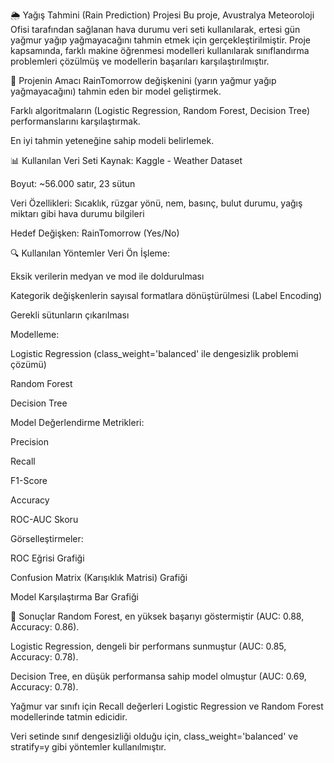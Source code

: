 🌦️ Yağış Tahmini (Rain Prediction) Projesi
Bu proje, Avustralya Meteoroloji Ofisi tarafından sağlanan hava durumu veri seti kullanılarak, ertesi gün yağmur yağıp yağmayacağını tahmin etmek için gerçekleştirilmiştir.
Proje kapsamında, farklı makine öğrenmesi modelleri kullanılarak sınıflandırma problemleri çözülmüş ve modellerin başarıları karşılaştırılmıştır.

🧭 Projenin Amacı
RainTomorrow değişkenini (yarın yağmur yağıp yağmayacağını) tahmin eden bir model geliştirmek.

Farklı algoritmaların (Logistic Regression, Random Forest, Decision Tree) performanslarını karşılaştırmak.

En iyi tahmin yeteneğine sahip modeli belirlemek.

📊 Kullanılan Veri Seti
Kaynak: Kaggle - Weather Dataset

Boyut: ~56.000 satır, 23 sütun

Veri Özellikleri: Sıcaklık, rüzgar yönü, nem, basınç, bulut durumu, yağış miktarı gibi hava durumu bilgileri

Hedef Değişken: RainTomorrow (Yes/No)

🔍 Kullanılan Yöntemler
Veri Ön İşleme:

Eksik verilerin medyan ve mod ile doldurulması

Kategorik değişkenlerin sayısal formatlara dönüştürülmesi (Label Encoding)

Gerekli sütunların çıkarılması

Modelleme:

Logistic Regression (class_weight='balanced' ile dengesizlik problemi çözümü)

Random Forest

Decision Tree

Model Değerlendirme Metrikleri:

Precision

Recall

F1-Score

Accuracy

ROC-AUC Skoru

Görselleştirmeler:

ROC Eğrisi Grafiği

Confusion Matrix (Karışıklık Matrisi) Grafiği

Model Karşılaştırma Bar Grafiği

🚀 Sonuçlar
Random Forest, en yüksek başarıyı göstermiştir (AUC: 0.88, Accuracy: 0.86).

Logistic Regression, dengeli bir performans sunmuştur (AUC: 0.85, Accuracy: 0.78).

Decision Tree, en düşük performansa sahip model olmuştur (AUC: 0.69, Accuracy: 0.78).

Yağmur var sınıfı için Recall değerleri Logistic Regression ve Random Forest modellerinde tatmin edicidir.

Veri setinde sınıf dengesizliği olduğu için, class_weight='balanced' ve stratify=y gibi yöntemler kullanılmıştır.
